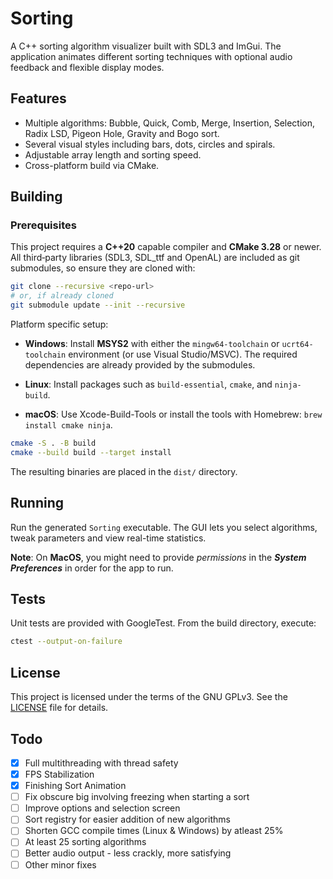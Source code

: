 # Sorting

A C++ sorting algorithm visualizer built with SDL3 and ImGui. The application animates different sorting techniques with optional audio feedback and flexible display modes.

## Features

- Multiple algorithms: Bubble, Quick, Comb, Merge, Insertion, Selection, Radix LSD, Pigeon Hole, Gravity and Bogo sort.
- Several visual styles including bars, dots, circles and spirals.
- Adjustable array length and sorting speed.
- Cross-platform build via CMake.

## Building

### Prerequisites

This project requires a **C++20** capable compiler and **CMake 3.28** or newer.
All third‑party libraries (SDL3, SDL_ttf and OpenAL) are included as git
submodules, so ensure they are cloned with:

```bash
git clone --recursive <repo-url>
# or, if already cloned
git submodule update --init --recursive
```

Platform specific setup:

- **Windows**: Install **MSYS2** with either the `mingw64-toolchain` or `ucrt64-toolchain` environment (or use Visual Studio/MSVC). The required dependencies are already provided by the submodules.
  
- **Linux**: Install packages such as `build-essential`, `cmake`, and `ninja-build`.
  
- **macOS**: Use Xcode-Build-Tools or install the tools with Homebrew: `brew install cmake ninja`.

```bash
cmake -S . -B build
cmake --build build --target install
```

The resulting binaries are placed in the `dist/` directory.

## Running

Run the generated `Sorting` executable. The GUI lets you select algorithms, tweak parameters and view real-time statistics.

**Note**: On **MacOS**, you might need to provide _permissions_ in the **_System Preferences_** in order for the app to run.

## Tests

Unit tests are provided with GoogleTest. From the build directory, execute:

```bash
ctest --output-on-failure
```

## License

This project is licensed under the terms of the GNU GPLv3. See the [LICENSE](LICENSE) file for details.

## Todo

- [x] Full multithreading with thread safety
- [x] FPS Stabilization
- [x] Finishing Sort Animation
- [ ] Fix obscure big involving freezing when starting a sort
- [ ] Improve options and selection screen
- [ ] Sort registry for easier addition of new algorithms
- [ ] Shorten GCC compile times (Linux & Windows) by atleast 25%
- [ ] At least 25 sorting algorithms
- [ ] Better audio output - less crackly, more satisfying
- [ ] Other minor fixes
